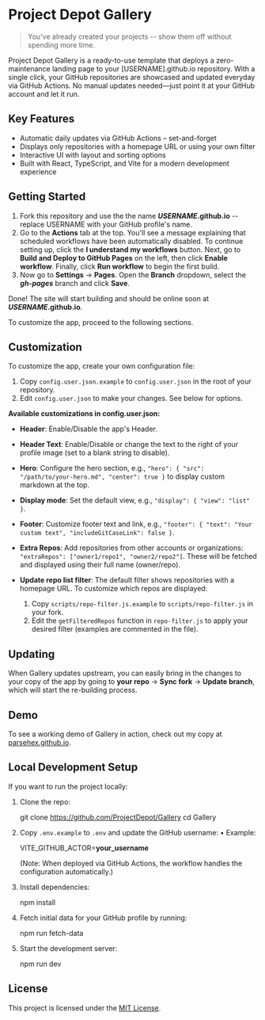 # Project Depot Gallery

<!-- TODO add option clearDeadLinks to clear  the .homepage value of inactive links (which should remove when using the default filter) -->

> You've already created your projects -- show them off without spending more time.

Project Depot Gallery is a ready-to-use template that deploys a zero-maintenance landing page to your [USERNAME].github.io repository. With a single click, your GitHub repositories are showcased and updated everyday via GitHub Actions. No manual updates needed—just point it at your GitHub account and let it run.

## Key Features

- Automatic daily updates via GitHub Actions – set-and-forget
- Displays only repositories with a homepage URL or using your own filter
- Interactive UI with layout and sorting options
- Built with React, TypeScript, and Vite for a modern development experience

## Getting Started

1. Fork this repository and use the the name **_USERNAME_.github.io** -- replace USERNAME with your GitHub profile's name.
2. Go to the **Actions** tab at the top. You'll see a message explaining that scheduled workflows have been automatically disabled. To continue setting up, click the **I understand my workflows** button. Next, go to **Build and Deploy to GitHub Pages** on the left, then click **Enable workflow**. Finally, click **Run workflow** to begin the first build.
3. Now go to **Settings** -> **Pages**. Open the **Branch** dropdown, select the **_gh-pages_** branch and click **Save**.

Done! The site will start building and should be online soon at **_USERNAME_.github.io**.

To customize the app, proceed to the following sections.

## Customization

To customize the app, create your own configuration file:

1. Copy `config.user.json.example` to `config.user.json` in the root of your repository.
2. Edit `config.user.json` to make your changes. See below for options.

**Available customizations in config.user.json:**

- **Header**: Enable/Disable the app's Header.
- **Header Text**: Enable/Disable or change the text to the right of your profile image (set to a blank string to disable).
- **Hero**: Configure the hero section, e.g., `"hero": { "src": "/path/to/your-hero.md", "center": true }` to display custom markdown at the top.
- **Display mode**: Set the default view, e.g., `"display": { "view": "list" }`.
- **Footer**: Customize footer text and link, e.g., `"footer": { "text": "Your custom text", "includeGitCaseLink": false }`.
- **Extra Repos**: Add repositories from other accounts or organizations: `"extraRepos": ["owner1/repo1", "owner2/repo2"]`. These will be fetched and displayed using their full name (owner/repo).

- **Update repo list filter**: The default filter shows repositories with a homepage URL. To customize which repos are displayed:

  1. Copy `scripts/repo-filter.js.example` to `scripts/repo-filter.js` in your fork.
  2. Edit the `getFilteredRepos` function in `repo-filter.js` to apply your desired filter (examples are commented in the file).

## Updating

When Gallery updates upstream, you can easily bring in the changes to your copy of the app by going to **your repo** -> **Sync fork** -> **Update branch**, which will start the re-building process.

## Demo

To see a working demo of Gallery in action, check out my copy at [parsehex.github.io](https://parsehex.github.io/).

## Local Development Setup

If you want to run the project locally:

1. Clone the repo:

   git clone <https://github.com/ProjectDepot/Gallery>
   cd Gallery

2. Copy `.env.example` to `.env` and update the GitHub username:
   • Example:

   VITE_GITHUB_ACTOR=**your_username**

   (Note: When deployed via GitHub Actions, the workflow handles the configuration automatically.)

3. Install dependencies:

   npm install

4. Fetch initial data for your GitHub profile by running:

   npm run fetch-data

5. Start the development server:

   npm run dev

## License

This project is licensed under the [MIT License](LICENSE).
